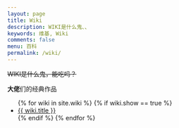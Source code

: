 ```yaml
---
layout: page
title: Wiki
description: WIKI是什么鬼、、
keywords: 维基, Wiki
comments: false
menu: 百科
permalink: /wiki/
---
```


~~WIKI是什么鬼，能吃吗？~~

**大佬**们的经典作品 
<!-- 专门记一些~~不正经~~（奇怪）的东西。。 -->

<ul class="listing">
{% for wiki in site.wiki %}
{% if wiki.show == true %}
<li class="listing-item"><a href="{{ site.url }}{{ wiki.url }}">{{ wiki.title }}</a></li>
{% endif %}
{% endfor %}
</ul>

